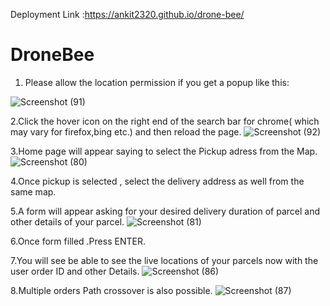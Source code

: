 Deployment Link :https://ankit2320.github.io/drone-bee/

# DroneBee
1. Please allow the location permission if you get a popup like this:
   
![Screenshot (91)](https://user-images.githubusercontent.com/97248127/230001551-d018a2b1-0b82-4674-9f9b-0086eb3eb740.png)

2.Click the hover icon on the right end of the search bar for chrome( which may vary for firefox,bing etc.) and then reload the page.
![Screenshot (92)](https://user-images.githubusercontent.com/97248127/230002251-392c1e2b-febb-47e1-897e-f8d81077b78b.png)

3.Home page will appear saying to select the Pickup adress from the Map.
![Screenshot (80)](https://user-images.githubusercontent.com/97248127/230003064-376c3fdc-0fc0-4d8a-a68c-34fd23ea51bd.png)

4.Once pickup is selected , select the delivery address as well from the same map.

5.A form will appear asking for your desired delivery duration of parcel  and other details of your parcel.
![Screenshot (81)](https://user-images.githubusercontent.com/97248127/230003674-e30a1566-7f18-4e79-b6df-b22bbac4f2fc.png)

6.Once form filled .Press ENTER.

7.You will see be able to see the live locations of your parcels now with the user order ID and other Details.
![Screenshot (86)](https://user-images.githubusercontent.com/97248127/230004084-630ea8df-223e-4b1f-aadc-17837d5d6bbb.png)

8.Multiple orders Path crossover is also possible.
![Screenshot (87)](https://user-images.githubusercontent.com/97248127/230004255-33df5164-00a3-44ed-9514-1dcf98d1622f.png)
